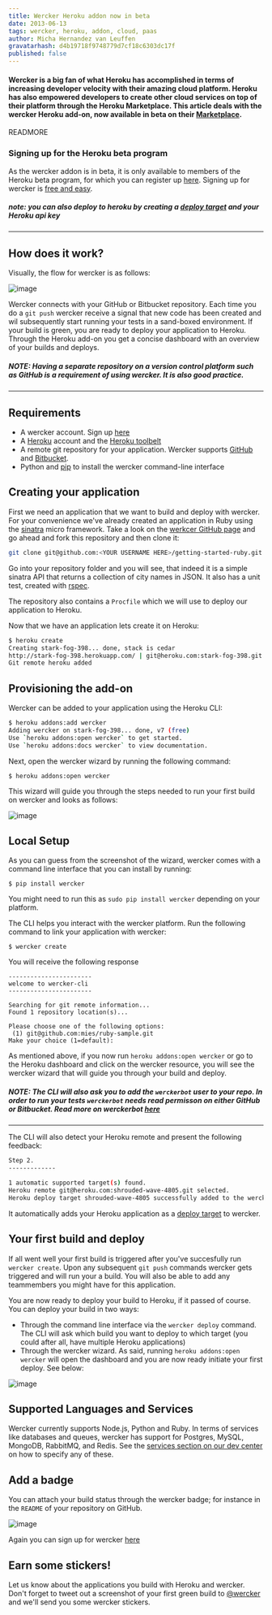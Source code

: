 ```yaml
---
title: Wercker Heroku addon now in beta
date: 2013-06-13
tags: wercker, heroku, addon, cloud, paas
author: Micha Hernandez van Leuffen
gravatarhash: d4b19718f9748779d7cf18c6303dc17f
published: false
---
```


<h4 class="subheader">
Wercker is a big fan of what Heroku has accomplished in terms of increasing developer velocity with their amazing cloud platform. Heroku has also empowered developers to create other cloud services on top of their platform through the Heroku Marketplace. This article deals with the wercker Heroku add-on, now available in beta on their <a href="https://addons.heroku.com/wercker">Marketplace</a>.
</h4>

READMORE

### Signing up for the Heroku beta program
As the wercker addon is in beta, it is only available to members of the Heroku beta program, for which you can register up [here](https://beta.heroku.com/). Signing up for wercker is [free and easy](https://app.wercker.com/users/new/).

##### note: you can also deploy to heroku by creating a [deploy target](http://devcenter.wercker.com/articles/introduction/deployment.html) and your Heroku api key
****

## How does it work?

Visually, the flow for wercker is as follows:

![image](http://f.cl.ly/items/24352w223K2v142I1Y1V/heroku_flow.jpg)

Wercker connects with your GitHub or Bitbucket repository. Each time you do a `git push` wercker receive a signal that new code has been created and wil subsequently start running your tests in a sand-boxed environment. If your build is green, you are ready to deploy your application to Heroku. Through the Heroku add-on you get a concise dashboard with an overview of your builds and deploys.

##### NOTE: Having a separate repository on a version control platform such as GitHub is a requirement of using wercker. It is also good practice.
****


## Requirements

- A wercker account. Sign up [here](https://app.wercker.com/users/new/)
- A [Heroku](http://heroku.com) account and the [Heroku toolbelt](http://toolbelt.heroku.com)
- A remote git repository for your application. Wercker supports [GitHub](http://github.com) and [Bitbucket](http://bitbucket.org).
- Python and [pip](http://www.pip-installer.org/) to install the wercker command-line interface


## Creating your application
First we need an application that we want to build and deploy with wercker. For your convenience we've already created an application in Ruby using
the [sinatra](http://sinatrarb.com) micro framework. Take a look on the
[werkcer GitHub page](https://github.com/wercker/getting-started-ruby) and go ahead and fork
this repository and then clone it:

``` bash
git clone git@github.com:<YOUR USERNAME HERE>/getting-started-ruby.git
```

Go into your repository folder and you will see, that indeed it is a simple
sinatra API that returns a collection of city names in JSON. It also has
a unit test, created with [rspec](http://rspec.info/).

The repository also contains a `Procfile` which we will use to deploy
our application to Heroku.

Now that we have an application lets create it on Heroku:

``` bash
$ heroku create
Creating stark-fog-398... done, stack is cedar
http://stark-fog-398.herokuapp.com/ | git@heroku.com:stark-fog-398.git
Git remote heroku added
```

## Provisioning the add-on
Wercker can be added to your application using the Heroku CLI:

``` bash
$ heroku addons:add wercker
Adding wercker on stark-fog-398... done, v7 (free)
Use `heroku addons:open wercker` to get started.
Use `heroku addons:docs wercker` to view documentation.
```


Next, open the wercker wizard by running the following command:

    $ heroku addons:open wercker

This wizard will guide you through the steps needed to run your first build on wercker and looks as follows:

![image](http://f.cl.ly/items/1s0r1b42003x2K1y2T3S/Screen%20Shot%202013-06-13%20at%202.39.01%20PM.png)

## Local Setup

As you can guess from the screenshot of the wizard, wercker comes with a command line interface that you can install by running:

    $ pip install wercker

You might need to run this as `sudo pip install wercker` depending on your platform.


The CLI helps you interact with the wercker platform. Run the following command to link your application with wercker:

    $ wercker create

You will receive the following response

    -----------------------
    welcome to wercker-cli
    -----------------------

    Searching for git remote information...
    Found 1 repository location(s)...

    Please choose one of the following options:
     (1) git@github.com:mies/ruby-sample.git
    Make your choice (1=default):

As mentioned above, if you now run `heroku addons:open wercker` or go to the Heroku dashboard and click on the wercker resource, you will see the wercker wizard that will guide you through your build and deploy.

##### NOTE: The CLI will also ask you to add the `werckerbot` user to your repo. In order to run your tests `werckerbot` needs read permisson on either GitHub or Bitbucket. Read more on werckerbot [here](http://devcenter.wercker.com/articles/gettingstarted/werckerbot.html)
****

The CLI will also detect your Heroku remote and present the following feedback:


``` bash
Step 2.
-------------

1 automatic supported target(s) found.
Heroku remote git@heroku.com:shrouded-wave-4805.git selected.
Heroku deploy target shrouded-wave-4805 successfully added to the wercker application
````

It automatically adds your Heroku application as a [deploy target](http://devcenter.wercker.com/articles/introduction/deployment.html) to wercker.


## Your first build and deploy

If all went well your first build is triggered after you've succesfully run `wercker create`. Upon any subsequent `git push` commands wercker gets triggered and will run your a build. You will also be able to add any teammembers you might have for this application.

You are now ready to deploy your build to Heroku, if it passed of course. You can deploy your build in two ways:

- Through the command line interface via the `wercker deploy` command. The CLI will ask which build you want to deploy to which target (you could after all, have multiple Heroku applications)
- Through the wercker wizard. As said, running `heroku addons:open wercker` will open the dashboard and you are now ready initiate your first deploy. See below:

![image](http://f.cl.ly/items/150j0P2L1x1Q2w1E3o3U/Screen%20Shot%202013-06-13%20at%203.01.46%20PM.png)


## Supported Languages and Services

Wercker currently supports Node.js, Python and Ruby. In terms of services like databases and queues, wercker has support for Postgres, MySQL, MongoDB, RabbitMQ, and Redis. See the [services section on our dev center](http://devcenter.wercker.com/articles/services/) on how to specify any of these.

## Add a badge

You can attach your build status through the wercker badge; for instance in the `README` of your repository on GitHub.

![image](http://f.cl.ly/items/0A1i3y2c3J1E2R0r2F0i/Screen%20Shot%202013-06-13%20at%202.45.46%20PM.png)

Again you can sign up for wercker [here](https://app.wercker.com/users/new/)

## Earn some stickers!

Let us know about the applications you build with Heroku and wercker. Don't forget to tweet out a screenshot of your first green build to [@wercker](http://twitter.com/wercker) and we'll send you some wercker stickers.

